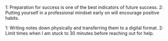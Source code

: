 1: Preparation for success is one of the best indicators of future success.
2: Putting yourself in a professional mindset early on will encourage positive habits.

1: Writing notes down physically and transferring them to a digital format.
2: Limit times when I am stuck to 30 minutes before reaching out for help.
